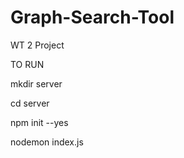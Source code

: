 # Graph-Search-Tool
WT 2 Project


TO RUN

mkdir server

cd server

npm init --yes

nodemon index.js
